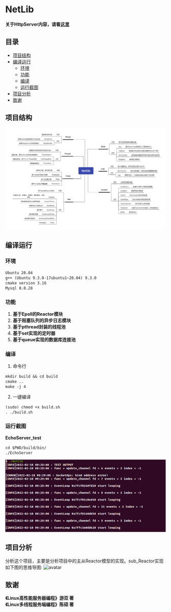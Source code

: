 # NetLib

<b>关于HttpServer内容，请看[这里](https://github.com/WDXC/TakeAway)</b>

## 目录
* [项目结构](#项目结构)
* [编译运行](#编译运行)
    * [环境](#环境)
    * [功能](#功能)
    * [编译](#编译)
    * [运行截图](#运行截图)
* [项目分析](#项目分析)
* [致谢](#致谢)

## 项目结构

![avatar](./Asset/Netlib.png)

## 编译运行

### 环境
```
Ubuntu 20.04
g++ (Ubuntu 9.3.0-17ubuntu1~20.04) 9.3.0
cmake version 3.16
Mysql 8.0.28
```

### 功能
1. <b>基于Epoll的Reactor模块</b>  
2. <b>基于阻塞队列的异步日志模块</b>  
3. <b>基于pthread封装的线程池</b>  
4. <b>基于set实现的定时器</b>
5. <b>基于queue实现的数据库连接池</b>

###  编译
1. 命令行

```
mkdir build && cd build
cmake ..
make -j 4
```

2. 一键编译

```
(sudo) chmod +x build.sh
. ./build.sh
```

### 运行截图
<b>EchoServer_test</b>

```
cd $PWD/build/bin/
./EchoServer
```

![avatar](./Asset/Echo_res.png)  

## 项目分析
分析这个项目，主要是分析项目中的主从Reactor模型的实现。sub_Reactor实现如下图的思维导图:
![avatar](./Asset/)

## 致谢
<b>《Linux高性能服务器编程》游双 著</b>  
<b>《Linux多线程服务端编程》陈硕 著</b>  
